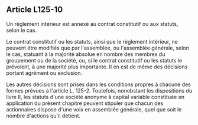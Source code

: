 Article L125-10
----
Un règlement intérieur est annexé au contrat constitutif ou aux statuts, selon
le cas.

Le contrat constitutif ou les statuts, ainsi que le règlement intérieur, ne
peuvent être modifiés que par l'assemblée, ou l'assemblée générale, selon le
cas, statuant à la majorité absolue en nombre des membres du groupement ou de la
société, ou, si le contrat constitutif ou les statuts le prévoient, à une
majorité plus importante. Il en est de même des décisions portant agrément ou
exclusion.

Les autres décisions sont prises dans les conditions propres à chacune des
formes prévues à l'article L. 125-2. Toutefois, nonobstant les dispositions du
livre II, les statuts d'une société anonyme à capital variable constituée en
application du présent chapitre peuvent stipuler que chacun des actionnaires
dispose d'une voix en assemblée générale, quel que soit le nombre d'actions
qu'il détient.
